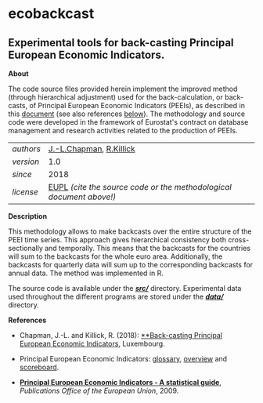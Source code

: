 ecobackcast
===========

Experimental tools for back-casting Principal European Economic Indicators.
---

**About**

The code source files provided herein implement the improved method (through hierarchical adjustment) used for the back-calculation, or back-casts, of Principal European Economic Indicators (PEEIs), as described in this [document](docs/R_backcastingPEEIs.pdf) (see also references [below](#References)). The methodology and source code were developed in the framework of Eurostat's contract on database management and research activities related to the production of PEEIs.

<table align="center">
    <tr> <td align="left"><i>authors</i></td> <td align="left"> <a href="https://www.linkedin.com/in/jamieleighchapman">J.-L.Chapman</a>, 
	<a href="https://www.linkedin.com/in/rebecca-killick-0427b615a">R.Killick</a> </tr> 
    <tr> <td align="left"><i>version</i></td> <td align="left">1.0</td> </tr> 
    <tr> <td align="left"><i>since</i></td> <td align="left">2018</td> </tr> 
    <tr> <td align="left"><i>license</i></td> <td align="left"><a href="https://joinup.ec.europa.eu/sites/default/files/eupl1.1.-licence-en_0.pdfEUPL">EUPL</a> <i>(cite the source code or the methodological document above!)</i></td> </tr> 
</table>

**Description**

This methodology allows to make backcasts over the entire structure of the PEEI time series. This approach gives hierarchical consistency both cross-sectionally and temporally. This means that the backcasts for the countries will sum to the backcasts for the whole euro area. Additionally, the backcasts for quarterly data will sum up to the corresponding backcasts for annual data. The method was implemented in R.

The source code is available under the [**_src/_**](src) directory. Experimental data used throughout the different programs are stored under the [**_data/_**](src) directory.


**<a name="References"></a>References** 

* Chapman, J.-L. and Killick, R. (2018): [**Back-casting Principal European Economic Indicators](https://github.com/eurostat/ecobackcast/blob/master/docs/R_backcastingPEEIs.pdf), Luxembourg.

* Principal European Economic Indicators: [glossary](https://ec.europa.eu/eurostat/statistics-explained/index.php/Glossary:Principal_European_economic_indicators_(PEEI)), [overview](https://ec.europa.eu/eurostat/web/euro-indicators/overview) and [scoreboard](https://ec.europa.eu/eurostat/web/euro-indicators/scoreboard).

* [**Principal European Economic Indicators - A statistical guide**](https://ec.europa.eu/eurostat/documents/3217494/5713943/KS-81-08-398-EN.PDF/b7c1a8d5-2ea1-4e1c-b585-4582e92f5e2d?version=1.0), _Publications Office of the European Union_, 2009.
